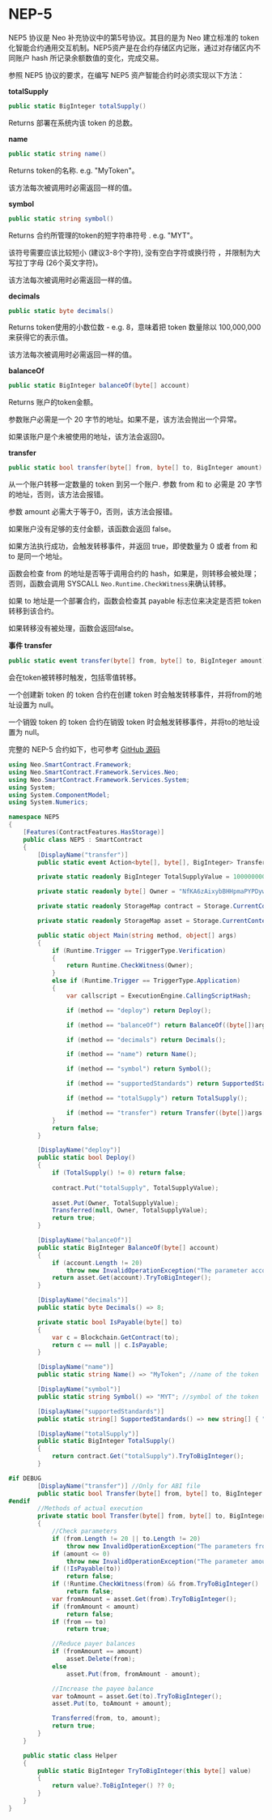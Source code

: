 # NEP-5

NEP5 协议是 Neo 补充协议中的第5号协议。其目的是为 Neo 建立标准的 token 化智能合约通用交互机制。NEP5资产是在合约存储区内记账，通过对存储区内不同账户 hash 所记录余额数值的变化，完成交易。

参照 NEP5 协议的要求，在编写 NEP5 资产智能合约时必须实现以下方法：

**totalSupply**    

```c#
public static BigInteger totalSupply()
```

Returns 部署在系统内该 token 的总数。 

**name**    

```c#
public static string name()
```

Returns token的名称. e.g. "MyToken"。

该方法每次被调用时必需返回一样的值。

**symbol**

```c#
public static string symbol()
```

Returns 合约所管理的token的短字符串符号 . e.g. "MYT"。

该符号需要应该比较短小 (建议3-8个字符),  没有空白字符或换行符 ，并限制为大写拉丁字母 (26个英文字符)。 

该方法每次被调用时必需返回一样的值。

**decimals**

```c#
public static byte decimals()
```

Returns token使用的小数位数 - e.g. 8，意味着把 token 数量除以 100,000,000 来获得它的表示值。

该方法每次被调用时必需返回一样的值。 

**balanceOf**

```c#
public static BigInteger balanceOf(byte[] account)
```

Returns 账户的token金额。

参数账户必需是一个 20 字节的地址。如果不是，该方法会抛出一个异常。

如果该账户是个未被使用的地址，该方法会返回0。

**transfer**

```c#
public static bool transfer(byte[] from, byte[] to, BigInteger amount)
```

从一个账户转移一定数量的 token 到另一个账户. 参数 from 和 to 必需是 20 字节的地址，否则，该方法会报错。

参数 amount 必需大于等于0，否则，该方法会报错。

如果账户没有足够的支付金额，该函数会返回 false。

如果方法执行成功，会触发转移事件，并返回 true，即使数量为 0 或者 from 和 to 是同一个地址。

函数会检查 from 的地址是否等于调用合约的 hash，如果是，则转移会被处理；否则，函数会调用 SYSCALL `Neo.Runtime.CheckWitness`来确认转移。

如果 to 地址是一个部署合约，函数会检查其 payable 标志位来决定是否把 token 转移到该合约。

如果转移没有被处理，函数会返回false。

**事件 transfer**

```c#
public static event transfer(byte[] from, byte[] to, BigInteger amount)
```

会在token被转移时触发，包括零值转移。

一个创建新 token 的 token 合约在创建 token 时会触发转移事件，并将from的地址设置为 null。

一个销毁 token 的 token 合约在销毁 token 时会触发转移事件，并将to的地址设置为 null。

完整的 NEP-5 合约如下，也可参考 [GitHub 源码](https://github.com/neo-ngd/Neo3-Smart-Contract-Examples/blob/master/NEP5/Contract1.cs)

```c#
using Neo.SmartContract.Framework;
using Neo.SmartContract.Framework.Services.Neo;
using Neo.SmartContract.Framework.Services.System;
using System;
using System.ComponentModel;
using System.Numerics;

namespace NEP5
{
    [Features(ContractFeatures.HasStorage)]
    public class NEP5 : SmartContract
    {
        [DisplayName("transfer")]
        public static event Action<byte[], byte[], BigInteger> Transferred;

        private static readonly BigInteger TotalSupplyValue = 10000000000000000;

        private static readonly byte[] Owner = "NfKA6zAixybBHHpmaPYPDywoqDaKzfMPf9".ToScriptHash(); //Owner Address

        private static readonly StorageMap contract = Storage.CurrentContext.CreateMap(nameof(contract));

        private static readonly StorageMap asset = Storage.CurrentContext.CreateMap(nameof(asset));

        public static object Main(string method, object[] args)
        {
            if (Runtime.Trigger == TriggerType.Verification)
            {
                return Runtime.CheckWitness(Owner);
            }
            else if (Runtime.Trigger == TriggerType.Application)
            {
                var callscript = ExecutionEngine.CallingScriptHash;

                if (method == "deploy") return Deploy();

                if (method == "balanceOf") return BalanceOf((byte[])args[0]);

                if (method == "decimals") return Decimals();

                if (method == "name") return Name();

                if (method == "symbol") return Symbol();

                if (method == "supportedStandards") return SupportedStandards();

                if (method == "totalSupply") return TotalSupply();

                if (method == "transfer") return Transfer((byte[])args[0], (byte[])args[1], (BigInteger)args[2], callscript);
            }
            return false;
        }

        [DisplayName("deploy")]
        public static bool Deploy()
        {
            if (TotalSupply() != 0) return false;
            
            contract.Put("totalSupply", TotalSupplyValue);
            
            asset.Put(Owner, TotalSupplyValue);
            Transferred(null, Owner, TotalSupplyValue);
            return true;
        }

        [DisplayName("balanceOf")]
        public static BigInteger BalanceOf(byte[] account)
        {
            if (account.Length != 20)
                throw new InvalidOperationException("The parameter account SHOULD be 20-byte addresses.");
            return asset.Get(account).TryToBigInteger();
        }

        [DisplayName("decimals")]
        public static byte Decimals() => 8;

        private static bool IsPayable(byte[] to)
        {
            var c = Blockchain.GetContract(to);
            return c == null || c.IsPayable;
        }

        [DisplayName("name")]
        public static string Name() => "MyToken"; //name of the token

        [DisplayName("symbol")]
        public static string Symbol() => "MYT"; //symbol of the token

        [DisplayName("supportedStandards")]
        public static string[] SupportedStandards() => new string[] { "NEP-5", "NEP-7", "NEP-10" };

        [DisplayName("totalSupply")]
        public static BigInteger TotalSupply()
        {
            return contract.Get("totalSupply").TryToBigInteger();
        }

#if DEBUG
        [DisplayName("transfer")] //Only for ABI file
        public static bool Transfer(byte[] from, byte[] to, BigInteger amount) => true;
#endif
        //Methods of actual execution
        private static bool Transfer(byte[] from, byte[] to, BigInteger amount, byte[] callscript)
        {
            //Check parameters
            if (from.Length != 20 || to.Length != 20)
                throw new InvalidOperationException("The parameters from and to SHOULD be 20-byte addresses.");
            if (amount <= 0)
                throw new InvalidOperationException("The parameter amount MUST be greater than 0.");
            if (!IsPayable(to))
                return false;
            if (!Runtime.CheckWitness(from) && from.TryToBigInteger() != callscript.TryToBigInteger())
                return false;
            var fromAmount = asset.Get(from).TryToBigInteger();
            if (fromAmount < amount)
                return false;
            if (from == to)
                return true;

            //Reduce payer balances
            if (fromAmount == amount)
                asset.Delete(from);
            else
                asset.Put(from, fromAmount - amount);

            //Increase the payee balance
            var toAmount = asset.Get(to).TryToBigInteger();
            asset.Put(to, toAmount + amount);

            Transferred(from, to, amount);
            return true;
        }
    }

    public static class Helper
    {
        public static BigInteger TryToBigInteger(this byte[] value)
        {
            return value?.ToBigInteger() ?? 0;
        }
    }
}
```

